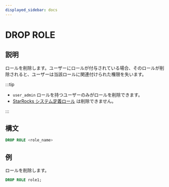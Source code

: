 ```yaml
---
displayed_sidebar: docs
---
```


# DROP ROLE

## 説明

ロールを削除します。ユーザーにロールが付与されている場合、そのロールが削除されると、ユーザーは当該ロールに関連付けられた権限を失います。

:::tip

- `user_admin` ロールを持つユーザーのみがロールを削除できます。
- [StarRocks システム定義ロール](../../../administration/user_privs/privilege_overview.md#system-defined-roles) は削除できません。

:::

## 構文

```sql
DROP ROLE <role_name>
```

## 例

ロールを削除します。

  ```sql
  DROP ROLE role1;
  ```
